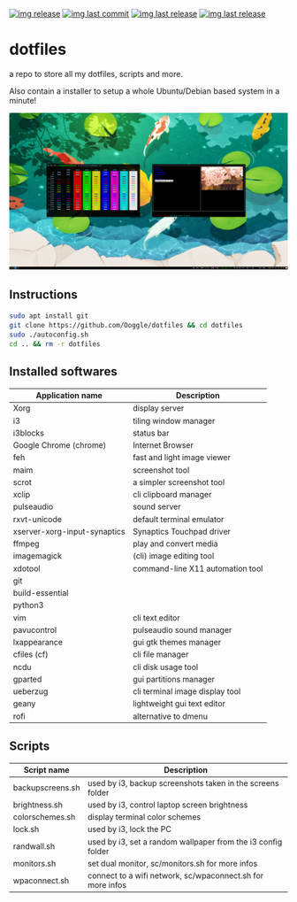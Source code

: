 [![img release](https://img.shields.io/github/commit-activity/m/Ooggle/dotfiles.svg?sanitize=true&color=blue)](#)
[![img last commit](https://img.shields.io/github/last-commit/Ooggle/dotfiles.svg)](#)
[![img last release](https://img.shields.io/github/release/Ooggle/dotfiles.svg?color=red)](#)
[![img last release](https://img.shields.io/twitter/follow/Ooggule.svg?style=social)](https://twitter.com/Ooggule)

# dotfiles
a repo to store all my dotfiles, scripts and more.

Also contain a installer to setup a whole Ubuntu/Debian based system in a minute!

![screenshot](https://raw.githubusercontent.com/Ooggle/dotfiles/master/preview.png)

## Instructions

```bash
sudo apt install git
git clone https://github.com/Ooggle/dotfiles && cd dotfiles
sudo ./autoconfig.sh
cd .. && rm -r dotfiles
```

## Installed softwares


| Application name             | Description                      |
|------------------------------|----------------------------------|
| Xorg                         | display server                   |
| i3                           | tiling window manager            |
| i3blocks                     | status bar                       |
| Google Chrome (chrome)       | Internet Browser                 |
| feh                          | fast and light image viewer      |
| maim                         | screenshot tool                  |
| scrot                        | a simpler screenshot tool        |
| xclip                        | cli clipboard manager            |
| pulseaudio                   | sound server                     |
| rxvt-unicode                 | default terminal emulator        |
| xserver-xorg-input-synaptics | Synaptics Touchpad driver        |
| ffmpeg                       | play and convert media           |
| imagemagick                  | (cli) image editing tool         |
| xdotool                      | command-line X11 automation tool |
| git                          |                                  |
| build-essential              |                                  |
| python3                      |                                  |
| vim                          | cli text editor                  |
| pavucontrol                  | pulseaudio sound manager         |
| lxappearance                 | gui gtk themes manager           |
| cfiles (cf)                  | cli file manager                 |
| ncdu                         | cli disk usage tool              |
| gparted                      | gui partitions manager           |
| ueberzug                     | cli terminal image display tool  |
| geany                        | lightweight gui text editor      |
| rofi                         | alternative to dmenu             |


## Scripts

| Script name      | Description                                                  |
|------------------|--------------------------------------------------------------|
| backupscreens.sh | used by i3, backup screenshots taken in the screens folder   |
| brightness.sh    | used by i3, control laptop screen brightness                 |
| colorschemes.sh  | display terminal color schemes                               |
| lock.sh          | used by i3, lock the PC                                      |
| randwall.sh      | used by i3, set a random wallpaper from the i3 config folder |
| monitors.sh      | set dual monitor, sc/monitors.sh for more infos              |
| wpaconnect.sh    | connect to a wifi network, sc/wpaconnect.sh for more infos   |

